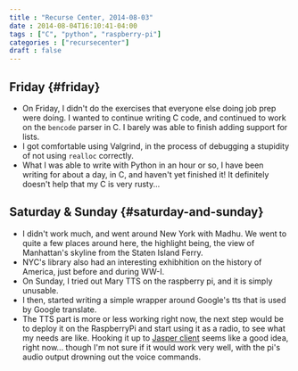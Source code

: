 ```yaml
---
title : "Recurse Center, 2014-08-03"
date : 2014-08-04T16:10:41-04:00
tags : ["C", "python", "raspberry-pi"]
categories : ["recursecenter"]
draft : false
---
```


## Friday {#friday}

-   On Friday, I didn't do the exercises that everyone else doing job prep were
    doing.  I wanted to continue writing C code, and continued to work on the
    `bencode` parser in C.  I barely was able to finish adding support for lists.
-   I got comfortable using Valgrind, in the process of debugging a stupidity of
    not using `realloc` correctly.
-   What I was able to write with Python in an hour or so, I have been writing
    for about a day, in C, and haven't yet finished it!  It definitely doesn't
    help that my C is very rusty...


## Saturday & Sunday {#saturday-and-sunday}

-   I didn't work much, and went around New York with Madhu.  We went to quite
    a few places around here, the highlight being, the view of Manhattan's
    skyline from the Staten Island Ferry.
-   NYC's library also had an interesting exhibhition on the history of
    America, just before and during WW-I.
-   On Sunday, I tried out Mary TTS on the raspberry pi, and it is simply
    unusable.
-   I then, started writing a simple wrapper around Google's tts that is used
    by Google translate.
-   The TTS part is more or less working right now, the next step would be to
    deploy it on the RaspberryPi and start using it as a radio, to see what my
    needs are like. Hooking it up to [Jasper client](https://github.com/jasperproject/jasper-client) seems like a good idea,
    right now... though I'm not sure if it would work very well, with the pi's
    audio output drowning out the voice commands.
